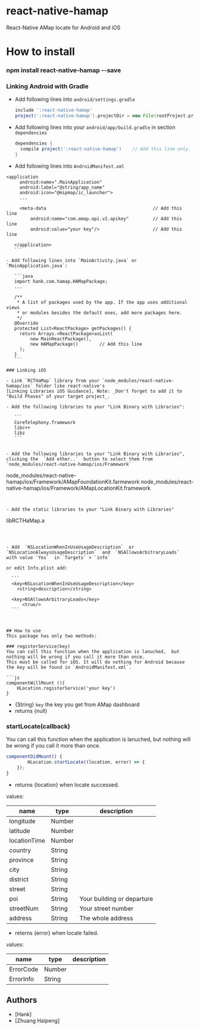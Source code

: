 # react-native-hamap
React-Native AMap locate for Android and iOS


# How to install 
### npm install react-native-hamap --save







### Linking Android with Gradle

- Add following lines into `android/settings.gradle`

    ```gradle
    include ':react-native-hamap'
    project(':react-native-hamap').projectDir = new File(rootProject.projectDir, '../node_modules/react-native-hamap/android')
    ```

- Add following lines into your `android/app/build.gradle` in section `dependencies`

    ```gradle
    dependencies {
      compile project(':react-native-hamap')    // Add this line only.
    }
    ```
    
    
- Add following lines into `AndroidManifest.xml`

 ```
 <application
      android:name=".MainApplication"
      android:label="@string/app_name"
      android:icon="@mipmap/ic_launcher">
      ...
      
      <meta-data                                        // Add this line
          android:name="com.amap.api.v2.apikey"         // Add this line
          android:value="your key"/>                    // Add this line

    </application>
    ```

- Add following lines into `MainActivity.java` or `MainApplication.java`:

    ```java
    import hank.com.hamap.HAMapPackage;       
    ...

    /**
     * A list of packages used by the app. If the app uses additional views
     * or modules besides the default ones, add more packages here.
     */
    @Override
    protected List<ReactPackage> getPackages() {
      return Arrays.<ReactPackage>asList(
          new MainReactPackage(), 
          new HAMapPackage()        // Add this line
      );
    }
    ```

### Linking iOS

- Link `RCTHaMap` library from your `node_modules/react-native-hamap/ios` folder like react-native's 
[Linking Libraries iOS Guidance], Note: _Don't forget to add it to "Build Phases" of your target project_.

- Add the following libraries to your "Link Binary with Libraries":

    ```
    CoreTelephony.framework
    libc++
    libz
    ```
    
    
- Add the following libraries to your "Link Binary with Libraries",  clicking the  `Add other..`  button to select them from `node_modules/react-native-hamap/ios/Framework`

  ```
  node_modules/react-native-hamap/ios/Framework/AMapFoundationKit.farmework
  node_modules/react-native-hamap/ios/Framework/AMapLocationKit.framework
  ```
  
  
- Add the static libraries to your "Link Binary with Libraries"

  ```
  libRCTHaMap.a
  ```
  
  
  
- Add  `NSLocationWhenInUseUsageDescription`  or  `NSLocationAlwaysUsageDescription`  and  `NSAllowsArbitraryLoads`  with value `Yes`  in `Targets` > `info`

  or edit Info.plist add:

    ```
    <key>NSLocationWhenInUseUsageDescription</key>
	  <string>description</string>
    
    <key>NSAllowsArbitraryLoads</key>
		<true/>
    ```
    
    
    
## How to use
This package has only two methods: 

### registerService(key)
You can call this function when the application is lanuched,  but nothing will be wrong if you call it more than once.
This must be called for iOS. It will do nothing for Android because the key will be found in `AndroidManifest.xml`.

  ```js
  componentWillMount (){
      HLocation.registerService('your key')
  }
  ```

- {String} `key` the key you get from AMap dashboard
- returns {null} 


### startLocate(callback)
You can call this function when the application is lanuched,  but nothing will be wrong if you call it more than once.

  ```js
  componentDidMount() {
          HLocation.startLocate((location, error) => {
      });
  }
  ```
  
  
- returns {location} when locate successed.

values:

| name          | type   | description                         |
|---------------|--------|-------------------------------------|
| longitude     | Number |                                     |
| latitude      | Number |                                     |
| locationTime  | Number |                                     |
| country       | String |                                     |
| province      | String |                                     |
| city          | String |                                     | 
| district      | String |                                     |
| street        | String |                                     |
| poi           | String | Your building or departure          |
| streetNum     | String | Your street number                  |
| address       | String | The whole address                   |
  
  
- reterns {error} when locate failed.

values:

| name          | type   | description                         |
|---------------|--------|-------------------------------------|
| ErrorCode     | Number |                                     |
| ErrorInfo     | String |                                     |





## Authors

- [Hank]
- [Zhuang Haipeng]

  

